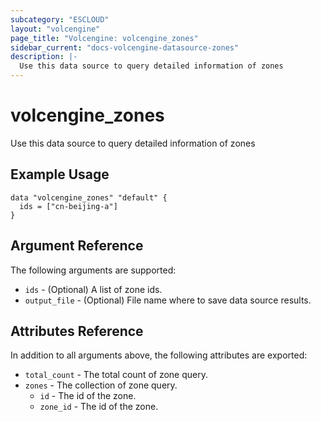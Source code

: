```yaml
---
subcategory: "ESCLOUD"
layout: "volcengine"
page_title: "Volcengine: volcengine_zones"
sidebar_current: "docs-volcengine-datasource-zones"
description: |-
  Use this data source to query detailed information of zones
---
```

# volcengine_zones
Use this data source to query detailed information of zones
## Example Usage
```hcl
data "volcengine_zones" "default" {
  ids = ["cn-beijing-a"]
}
```
## Argument Reference
The following arguments are supported:
* `ids` - (Optional) A list of zone ids.
* `output_file` - (Optional) File name where to save data source results.

## Attributes Reference
In addition to all arguments above, the following attributes are exported:
* `total_count` - The total count of zone query.
* `zones` - The collection of zone query.
  * `id` - The id of the zone.
  * `zone_id` - The id of the zone.


